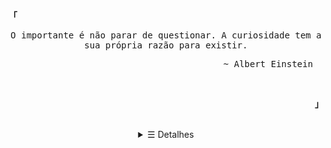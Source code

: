 <p align="left"><strong><samp>「</samp></strong></p><p align="center">
    <samp>
    O importante é não parar de questionar. A curiosidade tem a sua própria razão para existir.
    <p align="right"><samp>~ Albert Einstein &nbsp</samp></p>
    </samp>
    <br>
</p><p align="right"><strong><samp>」</samp></strong></p>
<br>
<details align="center">
<summary>&#9776; Detalhes</summary>
    <h2></h2>
    <br>
    <p align="center">
        <samp>
        <a href="mailto:mateusbritoluz@gmail.com" target="_blank">E-Mail</a> •
        <a href="https://twitch.tv/systemwhoami" target="_blank">Twitch</a> •
        <a href="https://instagram/systemwhoami" target="_blank">Intagram</a> •
        <a href="https://systemwhoami.github.io" target="_blank">Website</a>
        </samp>
    </p>
    <h2></h2>
    <p align="center">
        <a href="#" target="_blank">
            <img alt="Mais Usados" src="https://github-readme-stats.vercel.app/api/top-langs/?bg_color=00000000&layout=compact&username=systemwhoami&hide_border=true&title_color=c9d1d9&text_color=c3c5cd"/>
            <img alt="GitHub Stats" src="https://github-readme-stats.vercel.app/api?bg_color=00000000&username=systemwhoami&show_icons=true&include_all_commits=true&count_private=true&hide=commits&hide_border=true&icon_color=4C566A&title_color=c9d1d9&text_color=c3c5cd"/>
        </a>
    </p>
    <h2></h2>
    <p align="center">
        <a target="_blank" href="https://spotify-github-profile.vercel.app/api/view?uid=hidyoazagi04y9bcm0q664ru1&redirect=true">
            <img width="100%" alt="Ouvindo Agora" src="https://spotify-github-profile.vercel.app/api/view?uid=hidyoazagi04y9bcm0q664ru1&cover_image=true&theme=novatorem"/>
        </a>
    </p>
</details>
